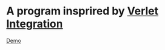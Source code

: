 # A program insprired by [Verlet Integration](https://www.youtube.com/watch?v=lS_qeBy3aQI&t=399s)

[Demo](verlet-integration.mkv)
